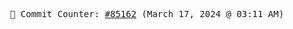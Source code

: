 <p align="center">
    <samp>
        📮 Commit Counter: <a href="https://github.com/Javascript-void0/Javascript-void0/commits/main">#85162</a> (March 17, 2024 @ 03:11 AM)
    </samp>
</p>